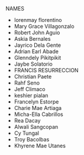 NAMES
- lorenmay florentino
- Mary Grace Villagonzalo
- Robert John Aguio
- Askia Bernales
- Jayrico Dela Gente
- Adrian Earl Abade
- Glenndely Pikitpikit
- Jaybe Solatorio
- FRANCIS RESURRECCION
- Christian Paete
- Rahf Seno
- Jeff Climaco
- keshier pialan
- Francelyn Estorpe
- Charie Mae Artiaga
- Micha-Ella Cabrillos
- Rea Dacay
- Alwali Sangcopan
- Cy Tungal
- Troy Bacolbas
- Khyrene Mae Utanes